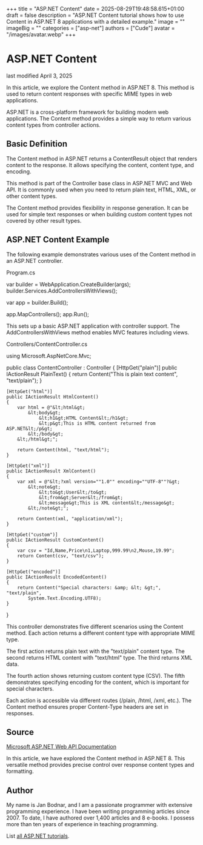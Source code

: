 +++
title = "ASP.NET Content"
date = 2025-08-29T19:48:58.615+01:00
draft = false
description = "ASP.NET Content tutorial shows how to use Content in ASP.NET 8 applications with a detailed example."
image = ""
imageBig = ""
categories = ["asp-net"]
authors = ["Cude"]
avatar = "/images/avatar.webp"
+++

# ASP.NET Content

last modified April 3, 2025

In this article, we explore the Content method in ASP.NET 8. This method is
used to return content responses with specific MIME types in web applications.

ASP.NET is a cross-platform framework for building modern web applications. The
Content method provides a simple way to return various content types from
controller actions.

## Basic Definition

The Content method in ASP.NET returns a ContentResult object that renders
content to the response. It allows specifying the content, content type, and
encoding.

This method is part of the Controller base class in ASP.NET MVC and Web API. It
is commonly used when you need to return plain text, HTML, XML, or other
content types.

The Content method provides flexibility in response generation. It can be used
for simple text responses or when building custom content types not covered by
other result types.

## ASP.NET Content Example

The following example demonstrates various uses of the Content method in an
ASP.NET controller.

Program.cs
  

var builder = WebApplication.CreateBuilder(args);
builder.Services.AddControllersWithViews();

var app = builder.Build();

app.MapControllers();
app.Run();

This sets up a basic ASP.NET application with controller support. The
AddControllersWithViews method enables MVC features including views.

Controllers/ContentController.cs
  

using Microsoft.AspNetCore.Mvc;

public class ContentController : Controller
{
    [HttpGet("plain")]
    public IActionResult PlainText()
    {
        return Content("This is plain text content", "text/plain");
    }

    [HttpGet("html")]
    public IActionResult HtmlContent()
    {
        var html = @"&lt;html&gt;
            &lt;body&gt;
                &lt;h1&gt;HTML Content&lt;/h1&gt;
                &lt;p&gt;This is HTML content returned from ASP.NET&lt;/p&gt;
            &lt;/body&gt;
        &lt;/html&gt;";
        
        return Content(html, "text/html");
    }

    [HttpGet("xml")]
    public IActionResult XmlContent()
    {
        var xml = @"&lt;?xml version=""1.0"" encoding=""UTF-8""?&gt;
            &lt;note&gt;
                &lt;to&gt;User&lt;/to&gt;
                &lt;from&gt;Server&lt;/from&gt;
                &lt;message&gt;This is XML content&lt;/message&gt;
            &lt;/note&gt;";
            
        return Content(xml, "application/xml");
    }

    [HttpGet("custom")]
    public IActionResult CustomContent()
    {
        var csv = "Id,Name,Price\n1,Laptop,999.99\n2,Mouse,19.99";
        return Content(csv, "text/csv");
    }

    [HttpGet("encoded")]
    public IActionResult EncodedContent()
    {
        return Content("Special characters: &amp; &lt; &gt;", "text/plain", 
            System.Text.Encoding.UTF8);
    }
}

This controller demonstrates five different scenarios using the Content method.
Each action returns a different content type with appropriate MIME type.

The first action returns plain text with the "text/plain" content type. The
second returns HTML content with "text/html" type. The third returns XML data.

The fourth action shows returning custom content type (CSV). The fifth
demonstrates specifying encoding for the content, which is important for
special characters.

Each action is accessible via different routes (/plain, /html, /xml, etc.).
The Content method ensures proper Content-Type headers are set in responses.

## Source

[Microsoft ASP.NET Web API Documentation](https://learn.microsoft.com/en-us/aspnet/core/web-api/?view=aspnetcore-8.0)

In this article, we have explored the Content method in ASP.NET 8. This
versatile method provides precise control over response content types and
formatting.

## Author

My name is Jan Bodnar, and I am a passionate programmer with extensive
programming experience. I have been writing programming articles since 2007.
To date, I have authored over 1,400 articles and 8 e-books. I possess more
than ten years of experience in teaching programming.

List [all ASP.NET tutorials](/all/#asp-net).